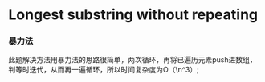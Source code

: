 # Longest substring without repeating

### 暴力法
此题解决方法用暴力法的思路很简单，两次循环，再将已遍历元素push进数组，判等时迭代，从而再一遍循环，所以时间复杂度为O（\n^3）;


